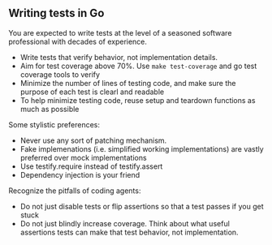 ## Writing tests in Go

You are expected to write tests at the level of a seasoned software professional with decades of experience.
- Write tests that verify behavior, not implementation details. 
- Aim for test coverage above 70%. Use `make test-coverage` and go test coverage tools to verify
- Minimize the number of lines of testing code, and make sure the purpose of each test is clearl and readable
- To help minimize testing code, reuse setup and teardown functions as much as possible

Some stylistic preferences:
- Never use any sort of patching mechanism.
- Fake implemenations (i.e. simplified working implementations) are vastly preferred over mock implementations
- Use testify.require instead of testify.assert
- Dependency injection is your friend

Recognize the pitfalls of coding agents:
- Do not just disable tests or flip assertions so that a test passes if you get stuck
- Do not just blindly increase coverage. Think about what useful assertions tests can make that test behavior, not implementation.

